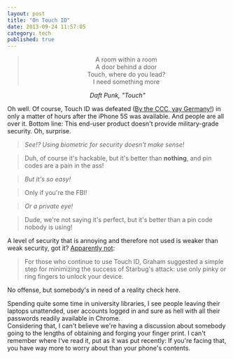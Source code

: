 ```yaml
---
layout: post
title: "On Touch ID"
date: 2013-09-24 11:57:05
category: tech
published: true
---
```


<center>

<blockquote>
A room within a room<br>
A door behind a door<br>
Touch, where do you lead?<br>
I need something more<br>
</blockquote>
<em>Daft Punk, "Touch"</em>

</center>

Oh well. Of course, Touch ID was defeated ([By the CCC, yay Germany!](http://www.ccc.de/en/updates/2013/ccc-breaks-apple-touchid#.Uj9Bk6z0SqM.twitter)) in only a matter of hours after the iPhone 5S was available. And people are all over it. Bottom line: This end-user product doesn't provide military-grade security. Oh, surprise.

> *See!? Using biometric for security doesn't make sense!*

> Duh, of course it's hackable, but it's better than **nothing**, and pin codes are a pain in the ass!

> *But it's so easy!*

> Only if you're the FBI!

> *Or a private eye!*

> Dude, we're not saying it's perfect, but it's better than a pin code nobody is using!

A level of security that is annoying and therefore not used is weaker than weak security, got it? [Apparently not](http://arstechnica.com/security/2013/09/defeating-apples-touch-id-its-easier-than-you-may-think/): 

> For those who continue to use Touch ID, Graham suggested a simple step for minimizing the success of Starbug's attack: use only pinky or ring fingers to unlock your device. 

No offense, but somebody's in need of a reality check here.

Spending quite some time in university libraries, I see people leaving their laptops unattended, user accounts logged in and sure as hell with all their passwords readily available in Chrome.  
Considering that, I can't believe we're having a discussion about somebody going to the lengths of obtaining and forging your finger print. I can't remember where I‘ve read it, put as it was put recently: If you're facing that, you have way more to worry about than your phone's contents.